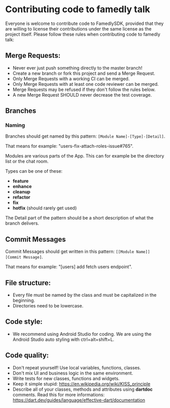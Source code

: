 # Contributing code to famedly talk

Everyone is welcome to contribute code to FamedlySDK, provided that they are willing to license their contributions under the same license as the project itself.
Please follow these rules when contributing code to famedly talk:

## Merge Requests:
- Never ever just push something directly to the master branch!
- Create a new branch or fork this project and send a Merge Request.
- Only Merge Requests with a working CI can be merged.
- Only Merge Requests with at least one code reviewer can be merged.
- Merge Requests may be refused if they don't follow the rules below.
- A new Merge Request SHOULD never decrease the test coverage.

## Branches
### Naming

Branches should get named by this pattern: `[Module Name]-[Type]-[Detail]`.

That means for example: "users-fix-attach-roles-issue#765".

Modules are various parts of the App. This can for example be the directory list or the chat room.

Types can be one of these:
- **feature**
- **enhance**
- **cleanup**
- **refactor**
- **fix**
- **hotfix** (should rarely get used)

The Detail part of the pattern should be a short description of what the branch delivers.

## Commit Messages

Commit Messages should get written in this pattern: `[[Module Name]] [Commit Message]`.

That means for example: "[users] add fetch users endpoint".


## File structure:
- Every file must be named by the class and must be capitalized in the beginning.
- Directories need to be lowercase.

## Code style:
- We recommend using Android Studio for coding. We are using the Android Studio auto styling with ctrl+alt+shift+L.

## Code quality:
- Don't repeat yourself! Use local variables, functions, classes.
- Don't mix UI and business logic in the same environment.
- Write tests for new classes, functions and widgets.
- Keep it simple stupid: https://en.wikipedia.org/wiki/KISS_principle
- Describe all of your classes, methods and attributes using **dartdoc** comments. Read this for more informations: https://dart.dev/guides/language/effective-dart/documentation